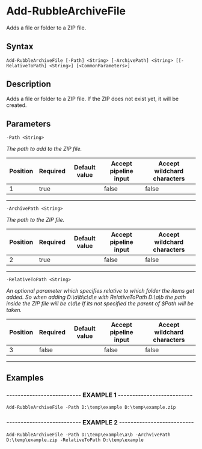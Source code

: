 

# Add-RubbleArchiveFile

Adds a file or folder to a  ZIP file.
## Syntax

    Add-RubbleArchiveFile [-Path] <String> [-ArchivePath] <String> [[-RelativeToPath] <String>] [<CommonParameters>]


## Description

Adds a file or folder to a  ZIP file.
If the ZIP does not exist yet, it will be created.





## Parameters

    
    -Path <String>
_The path to add to the ZIP file._

| Position | Required | Default value | Accept pipeline input | Accept wildchard characters |
| -------- | -------- | ------------- | --------------------- | --------------------------- |
| 1 | true |  | false | false |


----

    
    
    -ArchivePath <String>
_The path to the ZIP file._

| Position | Required | Default value | Accept pipeline input | Accept wildchard characters |
| -------- | -------- | ------------- | --------------------- | --------------------------- |
| 2 | true |  | false | false |


----

    
    
    -RelativeToPath <String>
_An optional parameter which specifies relative to which folder the items get added.
So when adding D:\a\b\c\d\e with RelativeToPath D:\a\b the path inside the ZIP file 
will be c\d\e
If its not specified the parent of $Path will be taken._

| Position | Required | Default value | Accept pipeline input | Accept wildchard characters |
| -------- | -------- | ------------- | --------------------- | --------------------------- |
| 3 | false |  | false | false |


----

    

## Examples

### -------------------------- EXAMPLE 1 --------------------------
    Add-RubbleArchiveFile -Path D:\temp\example D:\temp\example.zip






























### -------------------------- EXAMPLE 2 --------------------------
    Add-RubbleArchiveFile -Path D:\temp\example\a\b -ArchvivePath D:\temp\example.zip -RelativeToPath D:\temp\example































